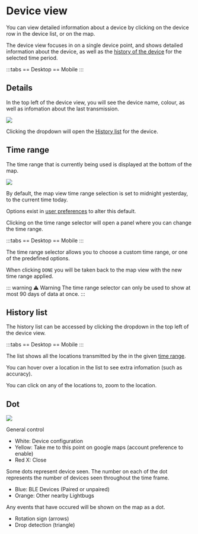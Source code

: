 # Device view

You can view detailed information about a device by clicking on the device row in the device list, or on the map.

The device view focuses in on a single device point, and shows detailed information about the device, as well as the [history of the device](#history-list) for the selected time period.

:::tabs
== Desktop
<v-img src="https://i.imgur.com/sIVl24t.png" style="max-height:400px"/>
== Mobile
<v-img src="https://i.imgur.com/xJ3sqRC.png" style="max-height:400px"/>
:::

## Details

In the top left of the device view, you will see the device name, colour, as well as infomation about the last transmission.

![](https://i.imgur.com/rSNOeNC.png)

<!-- TODO clicking the info bar, opens Device Infomation -->

Clicking the dropdown will open the [History list](#history-list) for the device.

## Time range

The time range that is currently being used is displayed at the bottom of the map.

![](https://i.imgur.com/5BTlmMJ.png)

By default, the map view time range selection is set to midnight yesterday, to the current time today.

Options exist in [user preferences](/apps/cloud/account/preferences) to alter this default.

Clicking on the time range selector will open a panel where you can change the time range.

:::tabs
== Desktop
<v-img src="https://i.imgur.com/NMijD9C.png" style="max-height:400px"/>
== Mobile
<v-img src="https://i.imgur.com/ku85nHB.png" style="max-height:400px"/>
:::

The time range selector allows you to choose a custom time range, or one of the predefined options.

When clicking `DONE` you will be taken back to the map view with the new time range applied.

::: warning ⚠️ Warning
The time range selector can only be used to show at most 90 days of data at once.
:::

## History list

The history list can be accessed by clicking the dropdown in the top left of the device view.

:::tabs
== Desktop
<v-img src="https://i.imgur.com/vjZFWL4.png" style="max-height:400px"/>
== Mobile
<v-img src="https://i.imgur.com/vnZ9r0p.png" style="max-height:400px"/>
:::

The list shows all the locations transmitted by the in the given [time range](#time-range).

You can hover over a location in the list to see extra infomation (such as accuracy).

You can click on any of the locations to, zoom to the location.

<!-- TODO include documentation on trip view vs non trip view.. -->

## Dot

![](https://i.imgur.com/rCwVSve.png)

<!-- TODO add all the dots.. -->

General control

- White: Device configuration
- Yellow: Take me to this point on google maps (account preference to enable)
- Red X: Close

Some dots represent device seen.  The number on each of the dot represents the number of devices seen throughout the time frame.

- Blue: BLE Devices (Paired or unpaired)
- Orange: Other nearby Lightbugs

Any events that have occured will be shown on the map as a dot.

- Rotation sign (arrows)
- Drop detection (triangle)
